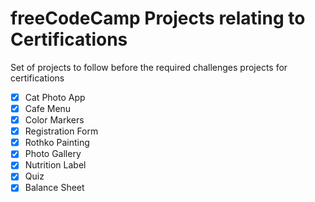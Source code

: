 # freeCodeCamp Projects relating to Certifications

 Set of projects to follow before the required challenges projects for
 certifications

 - [x] Cat Photo App
 - [x] Cafe Menu
 - [x] Color Markers
 - [x] Registration Form
 - [x] Rothko Painting
 - [x] Photo Gallery
 - [x] Nutrition Label
 - [x] Quiz
 - [x] Balance Sheet
